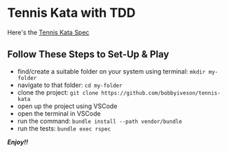 # Tennis Kata with TDD

Here's the [Tennis Kata Spec](https://learn.madetech.com/katas/tennis/)

## Follow These Steps to Set-Up & Play

* find/create a suitable folder on your system using terminal: `mkdir my-folder`
* navigate to that folder: `cd my-folder` 
* clone the project: `git clone https://github.com/bobbyiveson/tennis-kata` 
* open up the project using VSCode
* open the terminal in VSCode
* run the command: `bundle install --path vendor/bundle` 
* run the tests: `bundle exec rspec`

***Enjoy!!***